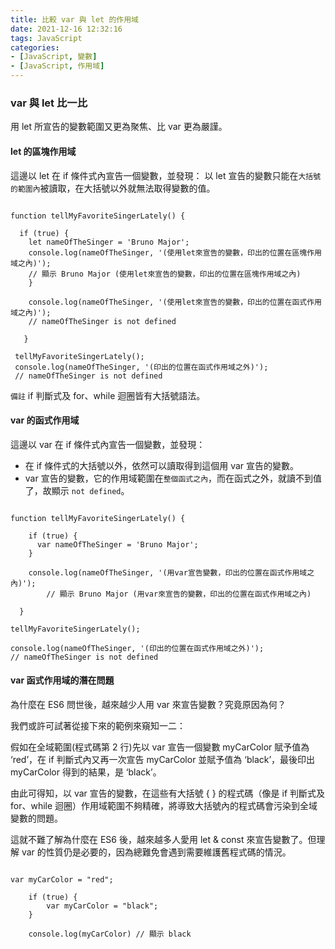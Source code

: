 ```yaml
---
title: 比較 var 與 let 的作用域
date: 2021-12-16 12:32:16
tags: JavaScript
categories:
- [JavaScript, 變數]
- [JavaScript, 作用域]
---
```


### var 與 let 比一比
用 let 所宣告的變數範圍又更為聚焦、比 var 更為嚴謹。

#### let 的區塊作用域
這邊以 let 在 if 條件式內宣告一個變數，並發現：
以 let 宣告的變數只能在`大括號的範圍內`被讀取，在大括號以外就無法取得變數的值。


```JS

function tellMyFavoriteSingerLately() {

  if (true) {
    let nameOfTheSinger = 'Bruno Major';
    console.log(nameOfTheSinger, '(使用let來宣告的變數，印出的位置在區塊作用域之內)');
    // 顯示 Bruno Major (使用let來宣告的變數，印出的位置在區塊作用域之內)
    }
 
    console.log(nameOfTheSinger, '(使用let來宣告的變數，印出的位置在函式作用域之內)'); 
    // nameOfTheSinger is not defined
 
   }
   
 tellMyFavoriteSingerLately();
 console.log(nameOfTheSinger, '(印出的位置在函式作用域之外)'); 
 // nameOfTheSinger is not defined

```

`備註`
if 判斷式及 for、while 迴圈皆有大括號語法。

#### var 的函式作用域
這邊以 var 在 if 條件式內宣告一個變數，並發現：
- 在 if 條件式的大括號以外，依然可以讀取得到這個用 var 宣告的變數。
- var 宣告的變數，它的作用域範圍在`整個函式之內`，而在函式之外，就讀不到值了，故顯示 `not defined`。

```JS

function tellMyFavoriteSingerLately() {

    if (true) {
      var nameOfTheSinger = 'Bruno Major';
    }

    console.log(nameOfTheSinger, '(用var宣告變數，印出的位置在函式作用域之內)'); 
		// 顯示 Bruno Major (用var來宣告的變數，印出的位置在函式作用域之內)

  }
  
tellMyFavoriteSingerLately();

console.log(nameOfTheSinger, '(印出的位置在函式作用域之外)'); 
// nameOfTheSinger is not defined

```

#### var 函式作用域的潛在問題

為什麼在 ES6 問世後，越來越少人用 var 來宣告變數？究竟原因為何？

我們或許可試著從接下來的範例來窺知一二：

假如在全域範圍(程式碼第 2 行)先以 var 宣告一個變數 myCarColor 賦予值為 ‘red’，在 if 判斷式內又再一次宣告 myCarColor 並賦予值為 ‘black’，最後印出 myCarColor 得到的結果，是 ‘black’。

由此可得知，以 var 宣告的變數，在這些有大括號 { } 的程式碼（像是 if 判斷式及 for、while 迴圈）作用域範圍不夠精確，將導致大括號內的程式碼會污染到全域變數的問題。

這就不難了解為什麼在 ES6 後，越來越多人愛用 let & const 來宣告變數了。但理解 var 的性質仍是必要的，因為總難免會遇到需要維護舊程式碼的情況。

```JS

var myCarColor = "red";

    if (true) {
        var myCarColor = "black"; 
    }
    
    console.log(myCarColor) // 顯示 black

```